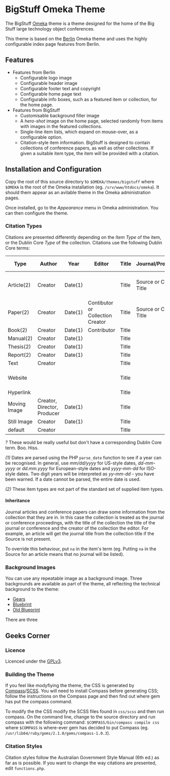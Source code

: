 # BigStuff Omeka Theme

The BigStuff [Omeka](http://omeka.org/) theme is a theme designed for the home of the Big Stuff large technology
object conferences.

This theme is based on the [Berlin](https://github.com/omeka/theme-berlin) Omeka theme and
uses the highly configurable index page features from Berlin.

## Features

* Features from Berlin
    * Configurable logo image
    * Configurable header image
    * Configurable footer text and copyright
    * Configurable home page text
    * Configurable info boxes, such as a featured item or collection, for the home page.
* Features from BigStuff
    * Customisable background filler image
    * A *hero-shot* image on the home page, selected randomly from items with images in the featured collections.
    * Single-line item lists, which expand on mouse-over, as a configurable option.
    * Citation-style item information. BigStuff is designed to contain collections of conference papers, as well as
    other collections. If given a suitable item type, the item will be provided with a citation.

## Installation and Configuration

Copy the root of this source directory to `$OMEKA/themes/bigstuff` where `$OMEKA` is the root of the Omeka installation
(eg. `/srv/www/htdocs/omeka`).
It should them appear as an avilable theme in the Omeka administration pages.

Once installed, go to the *Appearance* menu in Omeka administration.
You can then configure the theme.

### Citation Types

Citations are presented differently depending on the *Item Type* of the item, or the Dublin Core *Type* of the collection.
Citations use the following Dublin Core terms:

| Type | Author | Year | Editor | Title | Journal/Proceedings | Publisher | Location | Pages | Volume | Number | Date | Institution | Document Number | URL |
| ---- | ------ | ---- | ------ | ----- | ------------------- | --------- | -------- | ----- | ------ | ------ | ---- | ----------- | --------------- | --- |
| Article(2) | Creator | Date(1) | | Title | Source or Collection Title | Publisher or Collection Publisher | ? | ? | ? | ? | | | | |
| Paper(2) | Creator | Date(1) | Contibutor or Collection Creator | Title | Source or Collection Title | Publisher or Collection Publisher | ? | ? | ? | ? | Date | | | |
| Book(2) | Creator | Date(1) | Contributor | Title |  | Publisher | ? | | ? | | | | | |
| Manual(2) | Creator | Date(1) | | Title |  |  | | | | | | Source | Identifier | |
| Thesis(2) | Creator | Date(1) | | Title |  |  | ? | | | | | Source | Identifier | |
| Report(2) | Creator | Date(1) | | Title |  |  | | | | | | Source | Identifier | |
| Text | Creator |  | | Title |  | Publisher | | | | | Date |  | | |
| Website |  |  | | Title |  |  | | | | | Date |  | | Local URL or Source |
| Hyperlink |  |  | | Title |  |  | | | | | Date |  | | URL |
| Moving Image | Creator, Director, Producer | Date(1) | | Title |  |  | | | | |  |  | |  |
| Still Image | Creator | Date(1) | | Title |  |  | | | | |  |  | |  |
| default | Creator | | | Title | | Publisher | | | | | Date | Source | Identfier | URL |


*?* These would be really useful but don't have a corresponding Dublin Core term. Boo. Hiss.

*(1)* Dates are parsed using the PHP `parse_date` function to see if a year can be recognised. In general, use
*mm/dd/yyyy* for US-style dates, *dd-mm-yyyy* or *dd.mm.yyyy* for European-style dates and *yyyy-mm-dd* for ISO-style dates.
Two digit years will be interpreted as *yy-mm-dd* - you have been warned. If a date cannot be parsed, the entire date is used.

*(2)* These item types are not part of the standard set of supplied item types.

#### Inheritance

Journal articles and conference papers can draw some information from the collection that they are in.
In this case the collection is treated as the journal or conference proceedings, with the title of the collection
the title of the journal or conference and the creator of the collection the editor.
For example, an article will get the journal title from the collection title if the Source is not present.

To override this behaviour, put `na` in the item's term (eg. Putting `na` in the Source for an article
means that no journal will be listed).

### Background Images

You can use any repeatable image as a background image.
Three backgrounds are available as part of the theme, all reflecting the technical background to the theme:

* [Gears](images/gears.png)
* [Bluebrint](images/blueprint.png)
* [Old Blueprint](images/blueprint-distorted.png)

There are three 
## Geeks Corner

### Licence

Licenced under the [GPLv3](http://www.gnu.org/licenses/gpl-3.0.en.html).

### Building the Theme

If you feel like modyfiying the theme, the CSS is generated by [Compass](http://compass-style.org/)/[SCSS](http://sass-lang.com/).
You will need to install Compass before generating CSS; follow the instructions on the
Compass page and then find out where gem has put the compass command.

To modify the the CSS modify the SCSS files found in `css/scss` and then run compass.
On the command line, change to the source directory and run compass with the following command:
`$COMPASS/bin/compass compile css` where `$COMPASS` is where-ever gem has decided to put Compass
(eg. `/usr/lib64/ruby/gems/2.1.0/gems/compass-1.0.3`).

### Citation Styles

Citation styles follow the Australian Government Style Manual (6th ed.) as far
as is possible.
If you want to change the way citations are presented, edit `functions.php`.
